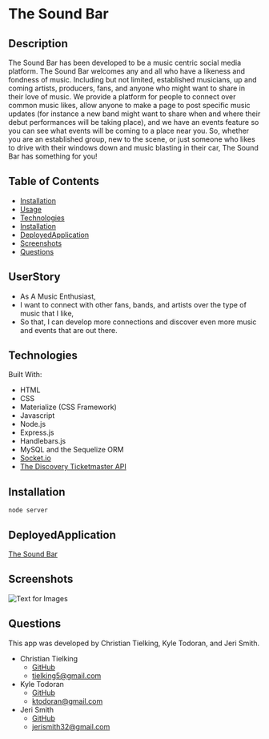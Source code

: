 # The Sound Bar

  ## Description
  The Sound Bar has been developed to be a music centric social media platform. The Sound Bar welcomes any and all who have a likeness and fondness of music. Including but not limited, established musicians, up and coming artists, producers, fans, and anyone who might want to share in their love of music. We provide a platform for people to connect over common music likes, allow anyone to make a page to post specific music updates (for instance a new band might want to share when and where their debut performances will be taking place), and we have an events feature so you can see what events will be coming to a place near you. So, whether you are an established group, new to the scene, or just someone who likes to drive with their windows down and music blasting in their car, The Sound Bar has something for you!

  ## Table of Contents 
  * [Installation](#installation)
  * [Usage](#userstory)
  * [Technologies](#technologies)
  * [Installation](#installation)
  * [DeployedApplication](#deployedapplication)
  * [Screenshots](#screenshots)
  * [Questions](#questions)
    
  ## UserStory
  * As A Music Enthusiast,
  * I want to connect with other fans, bands, and artists over the type of music that I like,
  * So that, I can develop more connections and discover even more music and events that are out there.


  ## Technologies
  Built With:

  * HTML
  * CSS
  * Materialize (CSS Framework)
  * Javascript
  * Node.js
  * Express.js
  * Handlebars.js
  * MySQL and the Sequelize ORM
  * [Socket.io](https://socket.io/docs/v4/) 
  * [The Discovery Ticketmaster API](https://developer.ticketmaster.com/products-and-docs/apis/getting-started/)


  ## Installation
    node server

  ## DeployedApplication
  [The Sound Bar]()

  ## Screenshots
  ![Text for Images]()

  ## Questions
  This app was developed by Christian Tielking, Kyle Todoran, and Jeri Smith. 
  * Christian Tielking
    * [GitHub](https://www.github.com/tielkingc)
    * tielking5@gmail.com
  * Kyle Todoran
    * [GitHub](https://www.github.com/ktodoran)
    * ktodoran@gmail.com
  * Jeri Smith
    * [GitHub](https://www.github.com/jerismith32)
    * jerismith32@gmail.com